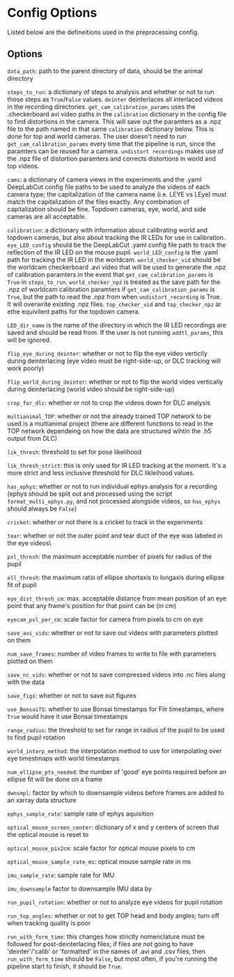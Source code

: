 # Config Options
Listed below are the defineitions used in the preprocessing config.

## Options

`data_path`: path to the parent directory of data, should be the animal directory

`steps_to_run`: a dictionary of steps to analysis and whether or not to run those steps as `True`/`False` values. `deinter` deinterlaces all interlaced videos in the recording directories. `get_cam_calibration_params` uses the .checkerboard avi video paths in the `calibration` dictionary in the config file to find distortions in the camera. This will save out the paramters as a .npz file to the path named in that same `calibration` dictionary below. This is done for top and world cameras. The user doesn't need to run `get_cam_calibration_params` every time that the pipeline is run, since the paramters can be reused for a camera. `undistort recordings` makes use of the .npz file of distortion paramters and corrects distortions in world and top videos.

`cams`: a dictionary of camera views in the experiments and the .yaml DeepLabCut config file paths to be used to analyze the videos of each camera type; the capitalization of the camera name (i.e. LEYE vs LEye) must match the capitalization of the files exactly. Any combination of capitalization should be fine. Topdown cameras, eye, world, and side cameras are all acceptable.

`calibration`: a dictionary with information about calibrating world and topdown cameras, but also about tracking the IR LEDs for use in calibration. `eye_LED_config` should be the DeepLabCut .yaml config file path to track the reflection of the IR LED on the mouse pupil. `world_LED_config` is the .yaml path for tracking the IR LED in the worldcam. `world_checker_vid` should be the worldcam checkerboard .avi video that will be used to generate the .npz of calibration paramters in the event that `get_cam_calibration_params` is `True` in `steps_to_run`. `world_checker_npz` is treated as the save path for the .npz of worldcam calibration paramters if `get_cam_calibration_params` is `True`, but the path to read the .npz from when `undistort_recording` is True. It will overwrite existing .npz files. `top_checker_vid` and `top_checker_npz` ar ethe equivilent paths for the topdown camera.

`LED_dir_name` is the name of the directory in which the IR LED recordings are saved and should be read from. If the user is not running `addtl_params`, this will be ignored.

`flip_eye_during_deinter`: whether or not to flip the eye video verticlly during deinterlacing (eye video must be right-side-up, or DLC tracking will work poorly)

`flip_world_during_deinter`: whether or not to flip the world video vertically during deinterlacing (world video should be right-side-up)

`crop_for_dlc`: whether or not to crop the videos down for DLC analysis

`multianimal_TOP`: whether or not the already trained TOP network to be used is a multianimal project (there are different functions to read in the TOP network dependeing on how the data are structured wihtin the .h5 output from DLC)

`lik_thresh`: threshold to set for pose likelihood

`lik_thresh_strict`: this is only used for IR LED tracking at the moment. It's a more strict and less inclusive threshold for DLC likleihood values.

`has_ephys`: whether or not to run individual ephys analysis for a recording (ephys should be split out and processed using the script `format_multi_ephys.py`, and not processed alongside videos, so `has_ephys` should always be `False`)

`cricket`: whether or not there is a cricket to track in the experiments

`tear`: whether or not the outer point and tear duct of the eye was labeled in the eye videos\

`pxl_thresh`: the maximum acceptable number of pixels for radius of the pupil

`ell_thresh`: the maximum ratio of ellipse shortaxis to longaxis during ellipse fit of pupil

`eye_dist_thresh_cm`: max. acceptable distance from mean position of an eye point that any frame's position for that point can be (in cm)

`eyecam_pxl_per_cm`: scale factor for camera from pixels to cm on eye

`save_avi_vids`: whether or not to save out videos with parameters plotted on them

`num_save_frames`: number of video frames to write to file with parameters plotted on them

`save_nc_vids`: whether or not to save compressed videos into .nc files along with the data

`save_figs`: whether or not to save out figures

`use_BonsaiTS`: whether to use Bonsai timestamps for Flir timestamps, where `True` would have it use Bonsai timestamps

`range_radius`: the threshold to set for range in radius of the pupil to be used to find pupil rotation

`world_interp_method`: the interpolation method to use for interpolating over eye timestmaps with world timestamps

`num_ellipse_pts_needed`: the number of 'good' eye points required before an ellipse fit will be done on a frame

`dwnsmpl`: factor by which to downsample videos before frames are added to an xarray data structure

`ephys_sample_rate`: sample rate of ephys aquisition

`optical_mouse_screen_center`: dictionary of x and y centers of screen that the optical mouse is reset to

`optical_mouse_pix2cm`: scale factor for optical mouse pixels to cm

`optical_mouse_sample_rate_ms`: optical mouse sample rate in ms

`imu_sample_rate`: sample rate for IMU

`imu_downsample` factor to downsample IMU data by

`run_pupil_rotation`: whether or not to analyze eye videos for pupil rotation

`run_top_angles`: whether or not to get TOP head and body angles; turn off when tracking quality is poor

`run_with_form_time`: this changes how strictly nomenclature must be followed for post-deinterlacing files; if files are *not* going to have 'deinter'/'calib' or 'formatted' in the names of .avi and .csv files, then `run_with_form_time` should be `False`, but most often, if you're running the pipeline start to finish, it should be `True`.